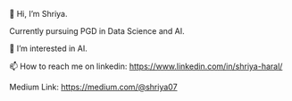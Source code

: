  👋 Hi, I’m Shriya.
 
Currently pursuing PGD in Data Science and AI.

👀 I’m interested in AI.

📫 How to reach me on linkedin: https://www.linkedin.com/in/shriya-haral/ 

Medium Link: https://medium.com/@shriya07 

